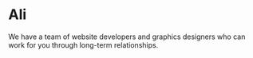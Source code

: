 # Ali
We have a team of website developers and graphics designers who can work for you through long-term relationships.
